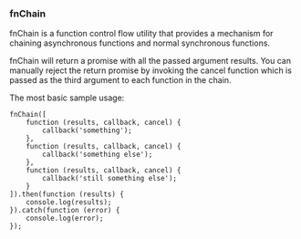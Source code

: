 ### fnChain

fnChain is a function control flow utility that provides a mechanism for chaining asynchronous functions and normal synchronous functions.

fnChain will return a promise with all the passed argument results. You can manually reject the return promise by invoking the cancel function which is passed as the third argument to each function in the chain.

The most basic sample usage:

```
fnChain([
    function (results, callback, cancel) {
        callback('something');
    },
    function (results, callback, cancel) {
        callback('something else');
    },
    function (results, callback, cancel) {
        callback('still something else');
    }
]).then(function (results) {
    console.log(results);
}).catch(function (error) {
    console.log(error);
});
```
